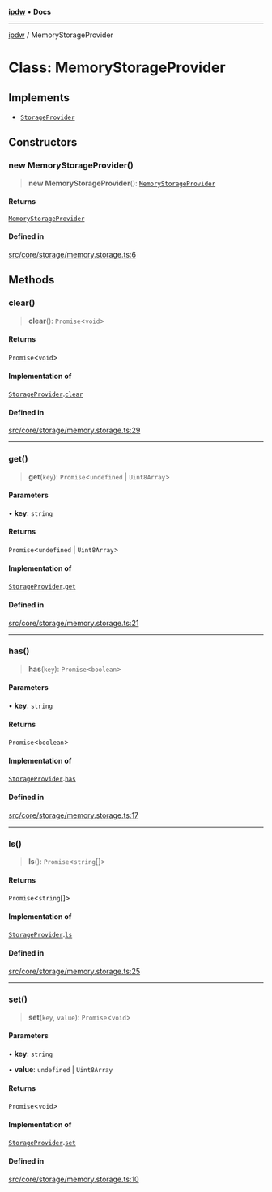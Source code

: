 [**ipdw**](../README.md) • **Docs**

***

[ipdw](../globals.md) / MemoryStorageProvider

# Class: MemoryStorageProvider

## Implements

- [`StorageProvider`](../interfaces/StorageProvider.md)

## Constructors

### new MemoryStorageProvider()

> **new MemoryStorageProvider**(): [`MemoryStorageProvider`](MemoryStorageProvider.md)

#### Returns

[`MemoryStorageProvider`](MemoryStorageProvider.md)

#### Defined in

[src/core/storage/memory.storage.ts:6](https://github.com/ansi-code/ipdw/blob/d3334c70f49293ce3e0ff61a485778d41bda3a8d/src/core/storage/memory.storage.ts#L6)

## Methods

### clear()

> **clear**(): `Promise`\<`void`\>

#### Returns

`Promise`\<`void`\>

#### Implementation of

[`StorageProvider`](../interfaces/StorageProvider.md).[`clear`](../interfaces/StorageProvider.md#clear)

#### Defined in

[src/core/storage/memory.storage.ts:29](https://github.com/ansi-code/ipdw/blob/d3334c70f49293ce3e0ff61a485778d41bda3a8d/src/core/storage/memory.storage.ts#L29)

***

### get()

> **get**(`key`): `Promise`\<`undefined` \| `Uint8Array`\>

#### Parameters

• **key**: `string`

#### Returns

`Promise`\<`undefined` \| `Uint8Array`\>

#### Implementation of

[`StorageProvider`](../interfaces/StorageProvider.md).[`get`](../interfaces/StorageProvider.md#get)

#### Defined in

[src/core/storage/memory.storage.ts:21](https://github.com/ansi-code/ipdw/blob/d3334c70f49293ce3e0ff61a485778d41bda3a8d/src/core/storage/memory.storage.ts#L21)

***

### has()

> **has**(`key`): `Promise`\<`boolean`\>

#### Parameters

• **key**: `string`

#### Returns

`Promise`\<`boolean`\>

#### Implementation of

[`StorageProvider`](../interfaces/StorageProvider.md).[`has`](../interfaces/StorageProvider.md#has)

#### Defined in

[src/core/storage/memory.storage.ts:17](https://github.com/ansi-code/ipdw/blob/d3334c70f49293ce3e0ff61a485778d41bda3a8d/src/core/storage/memory.storage.ts#L17)

***

### ls()

> **ls**(): `Promise`\<`string`[]\>

#### Returns

`Promise`\<`string`[]\>

#### Implementation of

[`StorageProvider`](../interfaces/StorageProvider.md).[`ls`](../interfaces/StorageProvider.md#ls)

#### Defined in

[src/core/storage/memory.storage.ts:25](https://github.com/ansi-code/ipdw/blob/d3334c70f49293ce3e0ff61a485778d41bda3a8d/src/core/storage/memory.storage.ts#L25)

***

### set()

> **set**(`key`, `value`): `Promise`\<`void`\>

#### Parameters

• **key**: `string`

• **value**: `undefined` \| `Uint8Array`

#### Returns

`Promise`\<`void`\>

#### Implementation of

[`StorageProvider`](../interfaces/StorageProvider.md).[`set`](../interfaces/StorageProvider.md#set)

#### Defined in

[src/core/storage/memory.storage.ts:10](https://github.com/ansi-code/ipdw/blob/d3334c70f49293ce3e0ff61a485778d41bda3a8d/src/core/storage/memory.storage.ts#L10)
